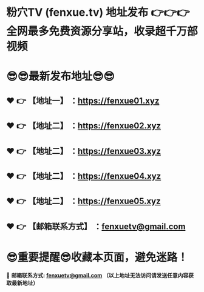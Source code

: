 # 粉穴TV (fenxue.tv) 地址发布 :point_right::point_right::point_right:全网最多免费资源分享站，收录超千万部视频
:sunglasses::sunglasses:最新发布地址:sunglasses::sunglasses:
==
:heart: :point_right: 【地址一】 ：https://fenxue01.xyz
------
:heart: :point_right: 【地址二】 ：https://fenxue02.xyz
------
:heart: :point_right: 【地址二】 ：https://fenxue03.xyz
------
:heart: :point_right: 【地址二】 ：https://fenxue04.xyz
------
:heart: :point_right: 【地址二】 ：https://fenxue05.xyz
------
:heart: :point_right: 【邮箱联系方式】 ：fenxuetv@gmail.com
------
:sunglasses:重要提醒:sunglasses:收藏本页面，避免迷路！
==


:e-mail: __邮箱联系方式: fenxuetv@gmail.com （以上地址无法访问请发送任意内容获取最新地址）__
